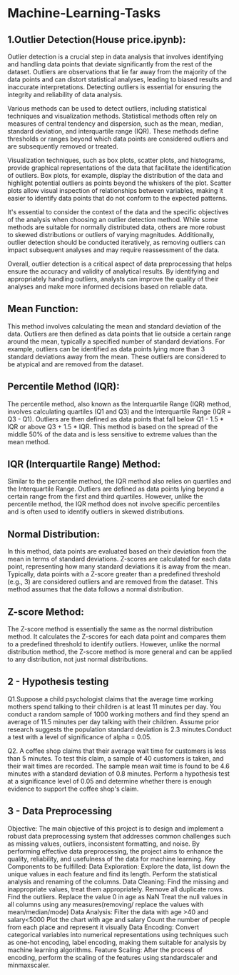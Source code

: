 # Machine-Learning-Tasks

## 1.Outlier Detection(House price.ipynb):

Outlier detection is a crucial step in data analysis that involves identifying and handling data points that deviate significantly from the rest of the dataset. Outliers are observations that lie far away from the majority of the data points and can distort statistical analyses, leading to biased results and inaccurate interpretations. Detecting outliers is essential for ensuring the integrity and reliability of data analysis.

Various methods can be used to detect outliers, including statistical techniques and visualization methods. Statistical methods often rely on measures of central tendency and dispersion, such as the mean, median, standard deviation, and interquartile range (IQR). These methods define thresholds or ranges beyond which data points are considered outliers and are subsequently removed or treated.

Visualization techniques, such as box plots, scatter plots, and histograms, provide graphical representations of the data that facilitate the identification of outliers. Box plots, for example, display the distribution of the data and highlight potential outliers as points beyond the whiskers of the plot. Scatter plots allow visual inspection of relationships between variables, making it easier to identify data points that do not conform to the expected patterns.

It's essential to consider the context of the data and the specific objectives of the analysis when choosing an outlier detection method. While some methods are suitable for normally distributed data, others are more robust to skewed distributions or outliers of varying magnitudes. Additionally, outlier detection should be conducted iteratively, as removing outliers can impact subsequent analyses and may require reassessment of the data.

Overall, outlier detection is a critical aspect of data preprocessing that helps ensure the accuracy and validity of analytical results. By identifying and appropriately handling outliers, analysts can improve the quality of their analyses and make more informed decisions based on reliable data.

## Mean Function:

This method involves calculating the mean and standard deviation of the data. Outliers are then defined as data points that lie outside a certain range around the mean, typically a specified number of standard deviations. For example, outliers can be identified as data points lying more than 3 standard deviations away from the mean. These outliers are considered to be atypical and are removed from the dataset.

## Percentile Method (IQR):

The percentile method, also known as the Interquartile Range (IQR) method, involves calculating quartiles (Q1 and Q3) and the Interquartile Range (IQR = Q3 - Q1). Outliers are then defined as data points that fall below Q1 - 1.5 * IQR or above Q3 + 1.5 * IQR. This method is based on the spread of the middle 50% of the data and is less sensitive to extreme values than the mean method.

## IQR (Interquartile Range) Method:

Similar to the percentile method, the IQR method also relies on quartiles and the Interquartile Range. Outliers are defined as data points lying beyond a certain range from the first and third quartiles. However, unlike the percentile method, the IQR method does not involve specific percentiles and is often used to identify outliers in skewed distributions.

## Normal Distribution:

In this method, data points are evaluated based on their deviation from the mean in terms of standard deviations. Z-scores are calculated for each data point, representing how many standard deviations it is away from the mean. Typically, data points with a Z-score greater than a predefined threshold (e.g., 3) are considered outliers and are removed from the dataset. This method assumes that the data follows a normal distribution.

## Z-score Method:

The Z-score method is essentially the same as the normal distribution method. It calculates the Z-scores for each data point and compares them to a predefined threshold to identify outliers. However, unlike the normal distribution method, the Z-score method is more general and can be applied to any distribution, not just normal distributions.

## 2 - Hypothesis testing

Q1.Suppose a child psychologist claims that the average time working mothers spend talking to their children is at least 11 minutes per day. You conduct a random sample of 1000 working mothers and find they spend an average of 11.5 minutes per day talking with their children. Assume prior research suggests the population standard deviation is 2.3 minutes.Conduct a test with a level of significance of alpha = 0.05.

Q2. A coffee shop claims that their average wait time for customers is less than 5 minutes. To test this claim, a sample of 40 customers is taken, and their wait times are recorded. The sample mean wait time is found to be 4.6 minutes with a standard deviation of 0.8 minutes. Perform a hypothesis test at a significance level of 0.05 and determine whether there is enough evidence to support the coffee shop's claim.

## 3 - Data Preprocessing

Objective: The main objective of this project is to design and implement a robust data preprocessing system that addresses common challenges such as missing values, outliers, inconsistent formatting, and noise. By performing effective data preprocessing, the project aims to enhance the quality, reliability, and usefulness of the data for machine learning. 
Key Components to be fulfilled: Data Exploration: Explore the data, list down the unique values in each feature and find its length. Perform the statistical analysis and renaming of the columns. Data Cleaning: Find the missing and inappropriate values, treat them appropriately. Remove all duplicate rows. Find the outliers. Replace the value 0 in age as NaN Treat the null values in all columns using any measures(removing/ replace the values with mean/median/mode) Data Analysis: Filter the data with age >40 and salary<5000 Plot the chart with age and salary Count the number of people from each place and represent it visually Data Encoding: Convert categorical variables into numerical representations using techniques such as one-hot encoding, label encoding, making them suitable for analysis by machine learning algorithms. Feature Scaling: After the process of encoding, perform the scaling of the features using standardscaler and minmaxscaler.
